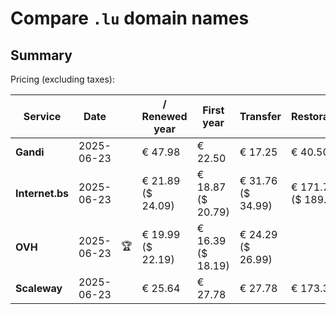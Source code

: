 # Compare `.lu` domain names

## Summary

Pricing (excluding taxes):

| Service | Date |  | / Renewed year | First year | Transfer | Restoration |
|--|--|--|--|--|--|--|
| **Gandi** | 2025-06-23 |  | € 47.98 | € 22.50 | € 17.25 | € 40.50 |
| **Internet.bs** | 2025-06-23 |  | € 21.89<br>($ 24.09) | € 18.87<br>($ 20.79) | € 31.76<br>($ 34.99) | € 171.79<br>($ 189.25) |
| **OVH** | 2025-06-23 | 🏆 | € 19.99<br>($ 22.19) | € 16.39<br>($ 18.19) | € 24.29<br>($ 26.99) |  |
| **Scaleway** | 2025-06-23 |  | € 25.64 | € 27.78 | € 27.78 | € 173.39 |

